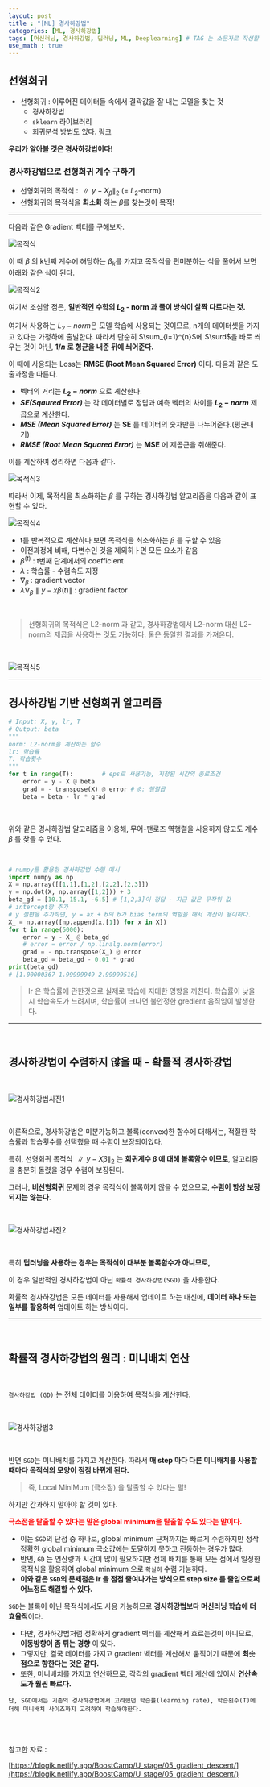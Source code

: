 ```yaml
---
layout: post
title : "[ML] 경사하강법"
categories: [ML, 경사하강법]
tags: [머신러닝, 경사하강법, 딥러닝, ML, Deeplearning] # TAG 는 소문자로 작성할 것
use_math : true
---
```


## **선형회귀**
- 선형회귀 : 이루어진 데이터들 속에서 결곽값을 잘 내는 모델을 찾는 것
  - 경사하강법
  - `sklearn` 라이브러리
  - 회귀분석 방법도 있다. [링크](https://gostart.tistory.com/232)

**우리가 알아볼 것은 경사하강법이다!**</br>


### **경사하강법으로 선형회귀 계수 구하기**
- 선형회귀의 목적식 : ${\parallel y - X_\beta \parallel}_2$ (= $L_2$-norm)
- 선형회귀의 목적식을 **최소화** 하는 $\beta$를 찾는것이 목적!


---

다음과 같은 Gradient 벡터를 구해보자.


![목적식](../../assets/img/2022-02-18.png)

이 때 $\beta$ 의 k번째 계수에 해당하는 $\beta_k$를 가지고 목적식을 편미분하는 식을 풀어서 보면 아래와 같은 식이 된다.


![목적식2](../../assets/img/2022-02-18%201.38.45.png)

여기서 조심할 점은, **일반적인 수학의 $L_2$ - norm 과 풀이 방식이 살짝 다르다는 것.**

여기서 사용하는 $L_2 - norm$은 모델 학습에 사용되는 것이므로, n개의 데이터셋을 가지고 있다는 가정하에 출발한다. 따라서 단순히 $\sum_{i=1}^{n}$에 $\surd$을 바로 씌우는 것이 아닌, **$1/n$ 로 형균을 내준 뒤에 씌어준다.**

이 때에 사용되는 Loss는 **RMSE (Root Mean Squared Error)** 이다. 다음과 같은 도출과정을 따른다.

- 벡터의 거리는 **$L_2-norm$** 으로 계산한다.
- **_SE(Sqaured Error)_** 는 각 데이터별로 정답과 예측 벡터의 차이를 **$L_2-norm$** 제곱으로 계산한다.
- **_MSE (Mean Squared Error)_** 는 **SE** 를 데이터의 숫자만큼 나누어준다.(평균내기)
- **_RMSE (Root Mean Squared Error)_** 는 **MSE** 에 제곱근을 취해준다.
  
이를 계산하여 정리하면 다음과 같다.


![목적식3](https://media.vlpt.us/images/dldydldy75/post/5ef40324-a91a-4ef5-ad3f-78a4fe7fbca5/ustage_day7_1.png)

따라서 이제, 목적식을 최소화하는 $\beta$ 를 구하는 경사하강법 알고리즘을 다음과 같이 표현할 수 있다.

![목적식4](https://bsm8734.github.io/assets/img/sources/2021-01-27-04-31-42.png)

- t를 반복적으로 계산하다 보면 목적식을 최소화하는 $\beta$ 를 구할 수 있음
- 이전과정에 비해, 다변수인 것을 제외히ㅏ면 모든 요소가 같음
- $\beta^{(t)}$ : t번째 단계에서의 coefficient
- $\lambda$ : 학습률 - 수렴속도 지정
- $\nabla_{\beta}$ : gradient vector
- $\lambda \nabla_{\beta} \parallel y-x\beta (t) \parallel$ : gradient factor

<br>


> 선형회귀의 목적식은 L2-norm 과 같고, 경사하강법에서 L2-norm 대신 L2-norm의 제곱을 사용하는 것도 가능하다. 둘은 동일한 결과를 가져온다.

<br>

![목적식5](https://bsm8734.github.io/assets/img/sources/2021-01-27-04-55-08.png)

---
## **경사하강법 기반 선형회귀 알고리즘**

```python
# Input: X, y, lr, T
# Output: beta
"""
norm: L2-norm을 계산하는 함수
lr: 학습률
T: 학습횟수
"""
for t in range(T):        # eps로 사용가능, 지정된 시간의 종료조건
    error = y - X @ beta
    grad = - transpose(X) @ error # @: 행렬곱
    beta = beta - lr * grad
```
<br>


위와 같은 경사하강법 알고리즘을 이용해, 무어-팬로즈 역행렬을 사용하지 않고도 계수 $\beta$ 를 찾을 수 있다.


<br>

```python
# numpy를 활용한 경사하강법 수행 예시
import numpy as np
X = np.array([[1,1],[1,2],[2,2],[2,3]])
y = np.dot(X, np.array([1,2])) + 3
beta_gd = [10.1, 15.1, -6.5] # [1,2,3]이 정답 - 지금 값은 무작위 값
# intercept항 추가
# y 절편을 추가하면, y = ax + b의 b가 bias term의 역할을 해서 계산이 용이하다.
X_ = np.array([np.append(x,[1]) for x in X])
for t in range(5000):
    error = y - X_ @ beta_gd
    # error = error / np.linalg.norm(error)
    grad = - np.transpose(X_) @ error
    beta_gd = beta_gd - 0.01 * grad
print(beta_gd)
# [1.00000367 1.99999949 2.99999516]
```

> lr 은 학습률에 관한것으로 실제로 학습에 지대한 영향을 끼친다. 학습률이 낮을 시 학습속도가 느려지며, 학습률이 크다면 불안정한 gredient 움직임이 발생한다.

---

<br>

## **경사하강법이 수렴하지 않을 때 - 확률적 경사하강법**

<br>

![경사하강법사진1](https://blogik.netlify.app/static/3109e9dfbeb295fa40f8d6e024767bd5/a878e/gra_des_img.png)

<br>

이론적으로, 경사하강법은 미분가능하고 볼록(convex)한 함수에 대해서는, 적절한 학습률과 학습횟수를 선택했을 때 수렴이 보장되어있다.

특히, 선형회귀 목적식 ${\parallel y - X\beta \parallel}_2$ 는 **회귀계수 $\beta$ 에 대해 볼록함수 이므로**, 알고리즘을 충분히 돌렸을 경우 수렴이 보장된다.

그러나, **비선형회귀** 문제의 경우 목적식이 볼록하지 않을 수 있으므로, **수렴이 항상 보장되지는 않는다.**

<br>

![경사하강법사진2](https://blogik.netlify.app/static/ca34bc723333b6e7b486b8bcb31ad4e5/a878e/gra_des_not_convex.png)

<br>

특히 **딥러닝을 사용하는 경우는 목적식이 대부분 볼록함수가 아니므로,**

이 경우 일반적인 경사하강법이 아닌 `확률적 경사하강법(SGD)` 을 사용한다.

확률적 경사하강법은 모든 데이터를 사용해서 업데이트 하는 대신에, **데이터 하나 또는 일부를 활용하여** 업데이트 하는 방식이다.

---

<br>

## **확률적 경사하강법의 원리 : 미니배치 연산**

<br>

`경사하강법 (GD)` 는 전체 데이터를 이용하여 목적식을 계산한다.

<br>

![경사하강법3](https://blogik.netlify.app/static/f34b140158fe23091bbad0cfd92eb6b0/a878e/SGD.png)

<br>

반면 `SGD`는 미니배치를 가지고 계산한다. 따라서 **매 step 마다 다른 미니배치를 사용할 때마다 목적식의 모양이 점점 바뀌게 된다.**

> 즉, Local MiniMum (극소점) 을 탈출할 수 있다는 말!

하지만 간과하지 말아야 할 것이 있다.

<span style="color:red">**극소점을 탈출할 수 있다는 말은 global minimum을 탈출할 수도 있다는 말이다.**</span>

- 이는 `SGD`의 단점 중 하나로, global minimum 근처까지는 빠르게 수렴하지만 정작 정확한 global minimum 극소값에는 도달하지 못하고 진동하는 경우가 많다.
- 반면, `GD` 는 연산량과 시간이 많이 필요하지만 전체 배치를 통해 모든 점에서 일정한 목적식을 활용하여 global minimum 으로 `확실히` 수렴 가능하다.
- **이와 같은 `SGD`의 문제점은 lr 을 점점 줄여나가는 방식으로 step size 를 줄임으로써 어느정도 해결할 수 있다.**

`SGD`는 볼록이 아닌 목적식에서도 사용 가능하므로 **경사하강법보다 머신러닝 학습에 더 효율적**이다.

- 다만, 경사하강법처럼 정확하게 gradient 벡터를 계산해서 흐르는것이 아니므로, **이동방향이 좀 튀는 경향** 이 있다.
- 그렇지만, 결국 데이터를 가지고 gradient 벡터를 계산해서 움직이기 때문에 **최솟점으로 향한다는 것은 같다.**
- 또한, 미니배치를 가지고 연산하므로, 각각의 gradient 벡터 계산에 있어서 **연산속도가 훨씬 빠르다.**

```plaintext
단, SGD에서는 기존의 경사하강법에서 고려했던 학습률(learning rate), 학습횟수(T)에 더해 미니배치 사이즈까지 고려하여 학습해야한다.
```

<br>

<br>

참고한 자료 : 

[https://blogik.netlify.app/BoostCamp/U_stage/05_gradient_descent/](https://blogik.netlify.app/BoostCamp/U_stage/05_gradient_descent/)